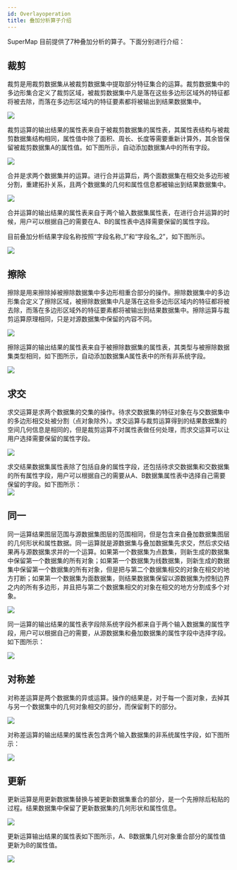 ```yaml
---
id: Overlayoperation
title: 叠加分析算子介绍
---
```

SuperMap 目前提供了7种叠加分析的算子。下面分别进行介绍：

## 裁剪

裁剪是用裁剪数据集从被裁剪数据集中提取部分特征集合的运算。裁剪数据集中的多边形集合定义了裁剪区域，被裁剪数据集中凡是落在这些多边形区域外的特征都将被去除，而落在多边形区域内的特征要素都将被输出到结果数据集中。

![](img/clipbuttonoperation.png)  
  
裁剪运算的输出结果的属性表来自于被裁剪数据集的属性表，其属性表结构与被裁剪数据集结构相同，属性值中除了面积、周长、长度等需要重新计算外，其余皆保留被裁剪数据集A的属性值。如下图所示，自动添加数据集A中的所有字段。

![](img/clipbuttonproperty.png)  

合并是求两个数据集并的运算。进行合并运算后，两个面数据集在相交处多边形被分割，重建拓扑关系，且两个数据集的几何和属性信息都被输出到结果数据集中。

![](img/unionbuttonoperation.png)   
  
合并运算的输出结果的属性表来自于两个输入数据集属性表，在进行合并运算的时候，用户可以根据自己的需要在A、B的属性表中选择需要保留的属性字段。

目前叠加分析结果字段名称按照“字段名称_1”和“字段名_2”，如下图所示。

![](img/unionbuttonproperty.png)  
  
## 擦除

擦除是用来擦除掉被擦除数据集中多边形相重合部分的操作。擦除数据集中的多边形集合定义了擦除区域，被擦除数据集中凡是落在这些多边形区域内的特征都将被去除，而落在多边形区域外的特征要素都将被输出到结果数据集中。擦除运算与裁剪运算原理相同，只是对源数据集中保留的内容不同。

![](img/erasebuttonoperation.png)  
  
擦除运算的输出结果的属性表来自于被擦除数据集的属性表，其类型与被擦除数据集类型相同，如下图所示，自动添加数据集A属性表中的所有非系统字段。

![](img/erasebuttonproperty.png)  
  
## 求交

求交运算是求两个数据集的交集的操作。待求交数据集的特征对象在与交数据集中的多边形相交处被分割（点对象除外）。求交运算与裁剪运算得到的结果数据集的空间几何信息是相同的，但是裁剪运算不对属性表做任何处理，而求交运算可以让用户选择需要保留的属性字段。

![](img/intersectTEST2.png)   

  
求交结果数据集属性表除了包括自身的属性字段，还包括待求交数据集和交数据集的所有属性字段，用户可以根据自己的需要从A、B数据集属性表中选择自己需要保留的字段。如下图所示：  
![](img/intersectTEST1.png)  

  
## 同一

同一运算结果图层范围与源数据集图层的范围相同，但是包含来自叠加数据集图层的几何形状和属性数据。同一运算就是源数据集与叠加数据集先求交，然后求交结果再与源数据集求并的一个运算。如果第一个数据集为点数集，则新生成的数据集中保留第一个数据集的所有对象；如果第一个数据集为线数据集，则新生成的数据集中保留第一个数据集的所有对象，但是把与第二个数据集相交的对象在相交的地方打断；如果第一个数据集为面数据集，则结果数据集保留以源数据集为控制边界之内的所有多边形，并且把与第二个数据集相交的对象在相交的地方分割成多个对象。

![](img/identitybuttonoperation.png)   
  
同一运算的输出结果的属性表字段除系统字段外都来自于两个输入数据集的属性字段，用户可以根据自己的需要，从源数据集和叠加数据集的属性字段中选择字段。如下图所示：

![](img/identitybuttonproperty.png)  

## 对称差

对称差运算是两个数据集的异或运算。操作的结果是，对于每一个面对象，去掉其与另一个数据集中的几何对象相交的部分，而保留剩下的部分。

![](img/xorbuttonoperation.png)    
  
对称差运算的输出结果的属性表包含两个输入数据集的非系统属性字段，如下图所示：

![](img/xorbuttonproperty.png)    
  
## 更新

更新运算是用更新数据集替换与被更新数据集重合的部分，是一个先擦除后粘贴的过程。结果数据集中保留了更新数据集的几何形状和属性信息。

![](img/updatebuttonoperation.png)  
  
更新运算输出结果的属性表如下图所示，A、B数据集几何对象重合部分的属性值更新为B的属性值。

![](img/updatebuttonproperty.png)  


